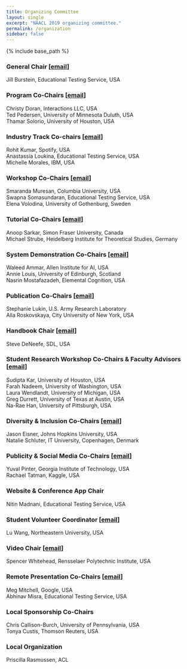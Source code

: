 ```yaml
---
title: Organizing Committee
layout: single
excerpt: "NAACL 2019 organizing committee."
permalink: /organization
sidebar: false
---
```

{% include base_path %}

<h3>General Chair [<a href="mailto:naacl2019.jillb@gmail.com">email</a>]</h3>
Jill Burstein, Educational Testing Service, USA <br/>

<h3>Program Co-Chairs [<a href="mailto:naacl-2019-program-chairs@googlegroups.com">email</a>]</h3>
Christy Doran, Interactions LLC, USA<br/>
Ted Pedersen, University of Minnesota Duluth, USA<br/>
Thamar Solorio, University of Houston, USA

<h3>Industry Track Co-chairs [<a href="mailto:naacl-2019-industry-track@googlegroups.com">email</a>]</h3>
Rohit Kumar, Spotify, USA<br/>
Anastassia Loukina, Educational Testing Service, USA<br/>
Michelle Morales, IBM, USA

<h3>Workshop Co-Chairs [<a href="mailto:workshops-naacl19@googlegroups.com">email</a>]</h3>
Smaranda Muresan, Columbia University, USA<br/>
Swapna Somasundaran, Educational Testing Service, USA<br/>
Elena Volodina, University of Gothenburg, Sweden

<h3>Tutorial Co-Chairs [<a href="mailto:staracl-2019-tutorials@googlegroups.com">email</a>]</h3>
Anoop Sarkar, Simon Fraser University, Canada<br/>
Michael Strube, Heidelberg Institute for Theoretical Studies, Germany

<h3>System Demonstration Co-Chairs [<a href="mailto:naacl-2019-demo-track@googlegroups.com">email</a>]</h3>
Waleed Ammar, Allen Institute for AI, USA<br/>
Annie Louis, University of Edinburgh, Scotland<br/>
Nasrin Mostafazadeh, Elemental Cognition, USA

<h3>Publication Co-Chairs [<a href="mailto:naacl-2019-publications@googlegroups.com">email</a>]</h3>
Stephanie Lukin, U.S. Army Research Laboratory<br/>
Alla Roskovskaya, City University of New York, USA

<h3>Handbook Chair [<a href="mailto:sdneefe.conference@gmail.com">email</a>]</h3>
Steve DeNeefe, SDL, USA

<h3>Student Research Workshop Co-Chairs &amp; Faculty Advisors [<a href="mailto:naacl-2019-student-research-workshop@googlegroups.com">email</a>]</h3>
Sudipta Kar, University of Houston, USA<br/>
Farah Nadeem, University of Washington, USA<br/>
Laura Wendlandt, University of Michigan, USA<br/>
Greg Durrett, University of Texas at Austin, USA<br/>
Na-Rae Han, University of Pittsburgh, USA

<h3>Diversity &amp; Inclusion Co-Chairs [<a href="mailto:naacl2019-diversity-inclusion-chairs@googlegroups.com">email</a>]</h3>
Jason Eisner, Johns Hopkins University, USA<br/>
Natalie Schluter, IT University, Copenhagen, Denmark

<h3>Publicity &amp; Social Media Co-Chairs [<a href="mailto:naacl-2019-social-media@googlegroups.com">email</a>]</h3>
Yuval Pinter, Georgia Institute of Technology, USA<br/>
Rachael Tatman, Kaggle, USA

<h3>Website &amp; Conference App Chair</h3>
Nitin Madnani, Educational Testing Service, USA

<h3>Student Volunteer Coordinator [<a href="mailto:luwang@ccs.neu.edu">email</a>]</h3>
Lu Wang, Northeastern University, USA

<h3>Video Chair [<a href="mailto:srwhitehead31@gmail.com">email</a>]</h3>
Spencer Whitehead, Rensselaer Polytechnic Institute, USA

<h3>Remote Presentation Co-Chairs [<a href="mailto:naacl-2019-remote-presentation@googlegroups.com">email</a>]</h3>
Meg Mitchell, Google, USA<br/>
Abhinav Misra, Educational Testing Service, USA

<h3>Local Sponsorship Co-Chairs</h3>
Chris Callison-Burch, University of Pennsylvania, USA<br/>
Tonya Custis, Thomson Reuters, USA

<h3>Local Organization</h3>
Priscilla Rasmussen, ACL